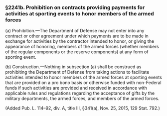 ### §2241b. Prohibition on contracts providing payments for activities at sporting events to honor members of the armed forces ###

(a) Prohibition.—The Department of Defense may not enter into any contract or other agreement under which payments are to be made in exchange for activities by the contractor intended to honor, or giving the appearance of honoring, members of the armed forces (whether members of the regular components or the reserve components) at any form of sporting event.

(b) Construction.—Nothing in subsection (a) shall be construed as prohibiting the Department of Defense from taking actions to facilitate activities intended to honor members of the armed forces at sporting events that are provided on a pro bono basis or otherwise funded with non-Federal funds if such activities are provided and received in accordance with applicable rules and regulations regarding the acceptance of gifts by the military departments, the armed forces, and members of the armed forces.

(Added Pub. L. 114–92, div. A, title III, §341(a), Nov. 25, 2015, 129 Stat. 792.)